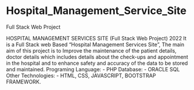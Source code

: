 # Hospital_Management_Service_Site
Full Stack Web Project

HOSPITAL MANAGEMENT SERVICES SITE (Full Stack Web Project) 2022 
It is a Full Stack web Based “Hospital Management Services Site”, The main aim of this project is to Improve 
the maintenance of the patient details, doctor details which includes details about the check-ups and appointment 
in the hospital and to enhance safety and accuracy of the data to be stored and maintained. 
Programing Language: - PHP 
Database: - ORACLE SQL 
Other Technologies: - HTML, CSS, JAVASCRIPT, BOOTSTRAP FRAMEWORK. 
